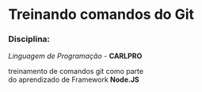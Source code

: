 # Treinando comandos do Git 

### Disciplina:
_Linguagem de Programação_ - **CARLPRO**

treinamento de comandos git como parte  
do aprendizado de Framework **Node.JS**